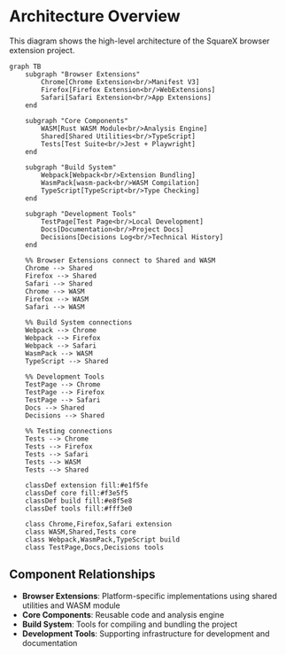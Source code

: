 # Architecture Overview

This diagram shows the high-level architecture of the SquareX browser extension project.

```mermaid
graph TB
    subgraph "Browser Extensions"
        Chrome[Chrome Extension<br/>Manifest V3]
        Firefox[Firefox Extension<br/>WebExtensions]
        Safari[Safari Extension<br/>App Extensions]
    end

    subgraph "Core Components"
        WASM[Rust WASM Module<br/>Analysis Engine]
        Shared[Shared Utilities<br/>TypeScript]
        Tests[Test Suite<br/>Jest + Playwright]
    end

    subgraph "Build System"
        Webpack[Webpack<br/>Extension Bundling]
        WasmPack[wasm-pack<br/>WASM Compilation]
        TypeScript[TypeScript<br/>Type Checking]
    end

    subgraph "Development Tools"
        TestPage[Test Page<br/>Local Development]
        Docs[Documentation<br/>Project Docs]
        Decisions[Decisions Log<br/>Technical History]
    end

    %% Browser Extensions connect to Shared and WASM
    Chrome --> Shared
    Firefox --> Shared
    Safari --> Shared
    Chrome --> WASM
    Firefox --> WASM
    Safari --> WASM

    %% Build System connections
    Webpack --> Chrome
    Webpack --> Firefox
    Webpack --> Safari
    WasmPack --> WASM
    TypeScript --> Shared

    %% Development Tools
    TestPage --> Chrome
    TestPage --> Firefox
    TestPage --> Safari
    Docs --> Shared
    Decisions --> Shared

    %% Testing connections
    Tests --> Chrome
    Tests --> Firefox
    Tests --> Safari
    Tests --> WASM
    Tests --> Shared

    classDef extension fill:#e1f5fe
    classDef core fill:#f3e5f5
    classDef build fill:#e8f5e8
    classDef tools fill:#fff3e0

    class Chrome,Firefox,Safari extension
    class WASM,Shared,Tests core
    class Webpack,WasmPack,TypeScript build
    class TestPage,Docs,Decisions tools
```

## Component Relationships

- **Browser Extensions**: Platform-specific implementations using shared utilities and WASM module
- **Core Components**: Reusable code and analysis engine
- **Build System**: Tools for compiling and bundling the project
- **Development Tools**: Supporting infrastructure for development and documentation
